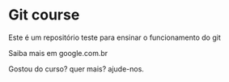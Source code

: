 # Git course

Este é um repositório teste para ensinar o funcionamento do git

Saiba mais em google.com.br

Gostou do curso? quer mais? ajude-nos.